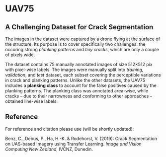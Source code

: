 # UAV75
## A Challenging Dataset for Crack Segmentation

The images in the dataset were captured by a drone flying at the surface of the structure. Its purpose is to cover specifically two challenges: the occuring strong *planking patterns* and *tiny cracks*, which are only a couple of pixels wide.

The dataset contains 75 manually annotated images of size 512×512 pix with pixel-wise labels. The images were manually split into *training*, *validation*, and *test* dataset, each subset covering the perceptible variations in crack and planking patterns. Unlike the other datasets, the UAV75 includes a **planking class** to account for the false positives caused by the planking patterns. The planking class was annotated area-wise, while cracks – due to their narrowness and conforming to other approaches – obtained line-wise labels.


## Reference
For reference and citation please use (will be shortly updated):

Benz, C., Debus, P., Ha, H.-K. & Rodehorst, V. (2019): Crack Segmentation on UAS-based Imagery using Transfer Learning. *Image and Vision Computing New Zealand*, IVCNZ, Dunedin.
